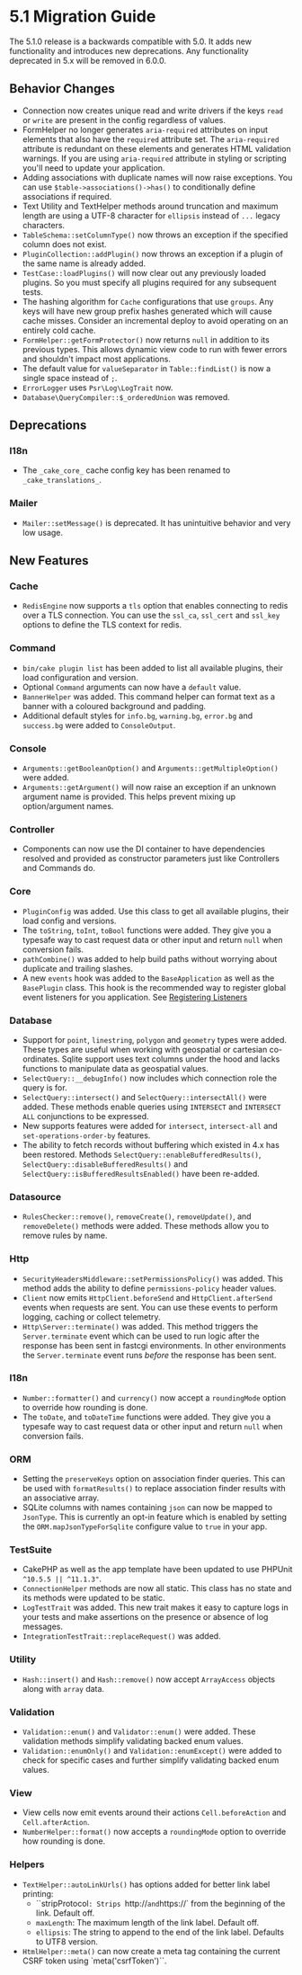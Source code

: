 # 5.1 Migration Guide

The 5.1.0 release is a backwards compatible with 5.0. It adds new functionality
and introduces new deprecations. Any functionality deprecated in 5.x will be
removed in 6.0.0.

## Behavior Changes

- Connection now creates unique read and write drivers if the keys `read` or
  `write` are present in the config regardless of values.
- FormHelper no longer generates `aria-required` attributes on input elements
  that also have the `required` attribute set. The `aria-required` attribute
  is redundant on these elements and generates HTML validation warnings. If you
  are using `aria-required` attribute in styling or scripting you'll need to
  update your application.
- Adding associations with duplicate names will now raise exceptions. You can
  use `$table->associations()->has()` to conditionally define associations if
  required.
- Text Utility and TextHelper methods around truncation and maximum length are using
  a UTF-8 character for `ellipsis` instead of `...` legacy characters.
- `TableSchema::setColumnType()` now throws an exception if the specified column
  does not exist.
- `PluginCollection::addPlugin()` now throws an exception if a plugin of the same
  name is already added.
- `TestCase::loadPlugins()` will now clear out any previously loaded plugins. So
  you must specify all plugins required for any subsequent tests.
- The hashing algorithm for `Cache` configurations that use `groups`. Any
  keys will have new group prefix hashes generated which will cause cache
  misses. Consider an incremental deploy to avoid operating on an entirely cold
  cache.
- `FormHelper::getFormProtector()` now returns `null` in addition to its
  previous types. This allows dynamic view code to run with fewer errors and
  shouldn't impact most applications.
- The default value for `valueSeparator` in `Table::findList()` is now
  a single space instead of `;`.
- `ErrorLogger` uses `Psr\Log\LogTrait` now.
- `Database\QueryCompiler::$_orderedUnion` was removed.

## Deprecations

### I18n

- The `_cake_core_` cache config key has been renamed to `_cake_translations_`.

### Mailer

- `Mailer::setMessage()` is deprecated. It has unintuitive behavior and very
  low usage.


## New Features

### Cache

- `RedisEngine` now supports a `tls` option that enables connecting to redis
  over a TLS connection. You can use the `ssl_ca`, `ssl_cert` and
  `ssl_key` options to define the TLS context for redis.

### Command

- `bin/cake plugin list` has been added to list all available plugins,
  their load configuration and version.
- Optional `Command` arguments can now have a `default` value.
- `BannerHelper` was added. This command helper can format text as a banner
  with a coloured background and padding.
- Additional default styles for `info.bg`, `warning.bg`, `error.bg` and
  `success.bg` were added to `ConsoleOutput`.

### Console

- `Arguments::getBooleanOption()` and `Arguments::getMultipleOption()` were added.
- `Arguments::getArgument()` will now raise an exception if an unknown
  argument name is provided. This helps prevent mixing up option/argument names.


### Controller

- Components can now use the DI container to have dependencies resolved and
  provided as constructor parameters just like Controllers and Commands do.

### Core

- `PluginConfig` was added. Use this class to get all available plugins, their load config and versions.
- The `toString`, `toInt`, `toBool` functions were added. They give you
  a typesafe way to cast request data or other input and return `null` when conversion fails.
- `pathCombine()` was added to help build paths without worrying about duplicate and trailing slashes.
- A new `events` hook was added to the `BaseApplication` as well as the `BasePlugin` class. This hook
  is the recommended way to register global event listeners for you application. See [Registering Listeners](/en/core-libraries/events.md#registering-event-listeners)

### Database

- Support for `point`, `linestring`, `polygon` and `geometry` types were
  added. These types are useful when working with geospatial or cartesian
  co-ordinates. Sqlite support uses text columns under the hood and lacks
  functions to manipulate data as geospatial values.
- `SelectQuery::__debugInfo()` now includes which connection role the query
  is for.
- `SelectQuery::intersect()` and `SelectQuery::intersectAll()` were added.
  These methods enable queries using `INTERSECT` and `INTERSECT ALL`
  conjunctions to be expressed.
- New supports features were added for `intersect`, `intersect-all` and
  `set-operations-order-by` features.
- The ability to fetch records without buffering which existed in 4.x has been restored.
  Methods `SelectQuery::enableBufferedResults()`, `SelectQuery::disableBufferedResults()`
  and `SelectQuery::isBufferedResultsEnabled()` have been re-added.

### Datasource

- `RulesChecker::remove()`, `removeCreate()`, `removeUpdate()`, and
  `removeDelete()` methods were added. These methods allow you to remove rules
  by name.


### Http

- `SecurityHeadersMiddleware::setPermissionsPolicy()` was added. This method
  adds the ability to define `permissions-policy` header values.
- `Client` now emits `HttpClient.beforeSend` and `HttpClient.afterSend`
  events when requests are sent. You can use these events to perform logging,
  caching or collect telemetry.
- `Http\Server::terminate()` was added. This method triggers the
  `Server.terminate` event which can be used to run logic after the response
  has been sent in fastcgi environments. In other environments the
  `Server.terminate` event runs *before* the response has been sent.

### I18n

- `Number::formatter()` and `currency()` now accept a `roundingMode`
  option to override how rounding is done.
- The `toDate`, and `toDateTime` functions were added. They give you
  a typesafe way to cast request data or other input and return `null` when
  conversion fails.

### ORM

- Setting the `preserveKeys` option on association finder queries. This can be
  used with `formatResults()` to replace association finder results with an
  associative array.
- SQLite columns with names containing `json` can now be mapped to `JsonType`.
  This is currently an opt-in feature which is enabled by setting the `ORM.mapJsonTypeForSqlite`
  configure value to `true` in your app.

### TestSuite

- CakePHP as well as the app template have been updated to use PHPUnit `^10.5.5 || ^11.1.3"`.
- `ConnectionHelper` methods are now all static. This class has no state and
  its methods were updated to be static.
- `LogTestTrait` was added. This new trait makes it easy to capture logs in
  your tests and make assertions on the presence or absence of log messages.
- `IntegrationTestTrait::replaceRequest()` was added.

### Utility

- `Hash::insert()` and `Hash::remove()` now accept `ArrayAccess` objects along with `array` data.

### Validation

- `Validation::enum()` and `Validator::enum()` were added. These validation
  methods simplify validating backed enum values.
- `Validation::enumOnly()` and `Validation::enumExcept()` were added to check for specific cases
  and further simplify validating backed enum values.

### View

- View cells now emit events around their actions `Cell.beforeAction` and
  `Cell.afterAction`.
- `NumberHelper::format()` now accepts a `roundingMode` option to override how
  rounding is done.

### Helpers

- `TextHelper::autoLinkUrls()` has options added for better link label printing:
  - ``stripProtocol`: Strips `http://` and `https://` from the beginning of the link. Default off.
  - `maxLength`: The maximum length of the link label. Default off.
  - `ellipsis`: The string to append to the end of the link label. Defaults to UTF8 version.
- `HtmlHelper::meta()` can now create a meta tag containing the current CSRF
  token using `meta('csrfToken')``.
